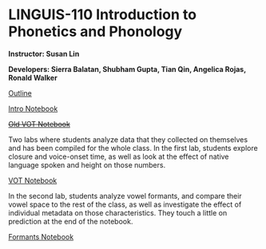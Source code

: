 # LINGUIS-110 Introduction to Phonetics and Phonology
**Instructor: Susan Lin**

**Developers: Sierra Balatan, Shubham Gupta, Tian Qin, Angelica Rojas, Ronald Walker**

[Outline](https://docs.google.com/a/berkeley.edu/presentation/d/1gizQwnwDt3BtQKGxR92ftVaiSjt3joLF4sSDo4ijQjk/edit?usp=sharing)

[Intro Notebook](http://datahub.berkeley.edu/user-redirect/interact?account=ds-modules&repo=LINGUIS-110&branch=master&path=Intro)

~~[Old VOT Notebook](http://datahub.berkeley.edu/user-redirect/interact?account=ds-modules&repo=LINGUIS-110&branch=master&path=VOT)~~

Two labs where students analyze data that they collected on themselves and has been compiled for the whole class. In the first lab, students explore closure and voice-onset time, as well as look at the effect of native language spoken and height on those numbers.

[VOT Notebook](http://datahub.berkeley.edu/user-redirect/interact?account=ds-modules&repo=LINGUIS-110&branch=master&path=vot_demo)

In the second lab, students analyze vowel formants, and compare their vowel space to the rest of the class, as well as investigate the effect of individual metadata on those characteristics. They touch a little on prediction at the end of the notebook.

[Formants Notebook](http://datahub.berkeley.edu/user-redirect/interact?account=ds-modules&repo=LINGUIS-110&branch=master&path=Formants)